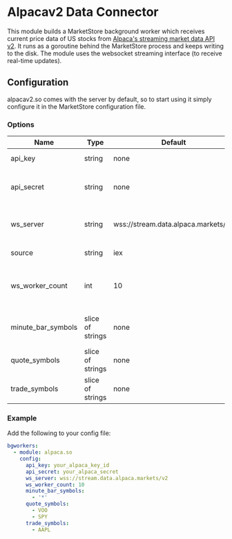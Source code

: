 # Alpacav2 Data Connector

This module builds a MarketStore background worker which receives current
price data of US stocks from [Alpaca's streaming market data API v2](https://alpaca.markets/docs/api-documentation/api-v2/market-data/alpaca-data-api-v2/real-time/).
It runs as a goroutine behind the MarketStore process and keeps writing to the disk.
The module uses the websocket streaming interface (to receive real-time updates).

## Configuration

alpacav2.so comes with the server by default, so to start using it simply configure it
in the MarketStore configuration file.

### Options

Name | Type | Default | Description
--- | --- | --- | ---
api_key | string | none | Your alpaca api key id
api_secret | string | none | The secret corresponding to your api_key
ws_server | string | wss://stream.data.alpaca.markets/v2 | The websocket server to connect to
source | string | iex | The source to connect to
ws_worker_count | int | 10 | The number of workers to use for WS message processing
minute_bar_symbols | slice of strings | none | The symbols to retrieve minute bars for
quote_symbols | slice of strings | none | The symbols to retrieve quotes for
trade_symbols | slice of strings | none | The symbols to retrieve trades for

### Example

Add the following to your config file:

```yaml
bgworkers:
  - module: alpaca.so
    config:
      api_key: your_alpaca_key_id
      api_secret: your_alpaca_secret
      ws_server: wss://stream.data.alpaca.markets/v2
      ws_worker_count: 10
      minute_bar_symbols:
        - '*'
      quote_symbols:
        - VOO
        - SPY
      trade_symbols:
        - AAPL
```
